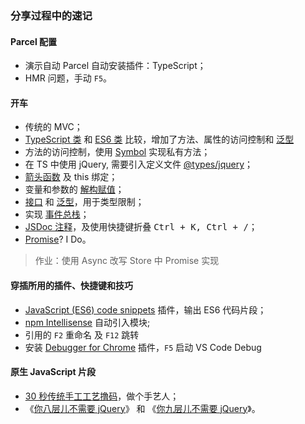 ### 分享过程中的速记

#### Parcel 配置

- 演示自动 Parcel 自动安装插件：TypeScript；
- HMR 问题，手动 `F5`。

#### 开车

- 传统的 MVC；
- [TypeScript 类](http://www.typescriptlang.org/docs/handbook/classes.html) 和 [ES6 类](http://es6.ruanyifeng.com/#docs/class) 比较，增加了方法、属性的访问控制和 [泛型](http://www.typescriptlang.org/docs/handbook/generics.html)
- 方法的访问控制，使用 [Symbol](http://es6.ruanyifeng.com/#docs/symbol#%E4%BD%9C%E4%B8%BA%E5%B1%9E%E6%80%A7%E5%90%8D%E7%9A%84-Symbol) 实现私有方法；
- 在 TS 中使用 jQuery, 需要引入定义文件 [@types/jquery](https://yarnpkg.com/en/package/@types/jquery)；
- [箭头函数](http://es6.ruanyifeng.com/#docs/function#%E7%AE%AD%E5%A4%B4%E5%87%BD%E6%95%B0) 及 this 绑定；
- 变量和参数的 [解构赋值](http://es6.ruanyifeng.com/#docs/destructuring)；
- [接口](http://www.typescriptlang.org/docs/handbook/interfaces.html) 和 [泛型](http://www.typescriptlang.org/docs/handbook/generics.html)，用于类型限制；
- 实现 [事件总栈](https://30secondsofcode.org/browser#createeventhub)；
- [JSDoc 注释](http://usejsdoc.org/howto-es2015-classes.html)，及使用快捷键折叠 <kbd>Ctrl + K, Ctrl + /</kbd>；
- [Promise](http://es6.ruanyifeng.com/#docs/promise)? I Do。

> 作业：使用 Async 改写 Store 中 Promise 实现

#### 穿插所用的插件、快捷键和技巧

- [JavaScript (ES6) code snippets](https://marketplace.visualstudio.com/items?itemName=xabikos.JavaScriptSnippets) 插件，输出 ES6 代码片段；
- [npm Intellisense](https://marketplace.visualstudio.com/items?itemName=christian-kohler.npm-intellisense) 自动引入模块;
- 引用的 `F2` 重命名 及 `F12` 跳转
- 安装 [Debugger for Chrome](https://marketplace.visualstudio.com/items?itemName=msjsdiag.debugger-for-chrome) 插件，`F5` 启动 VS Code Debug

#### 原生 JavaScript 片段

- [30 秒传统手工工艺撸码](https://30secondsofcode.org/)，做个手艺人；
- 《[你八层儿不需要 jQuery](http://youmightnotneedjquery.com/)》 和 《[你九层儿不需要 jQuery](https://github.com/nefe/You-Dont-Need-jQuery)》。

